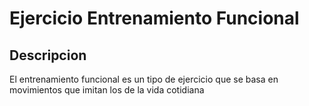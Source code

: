# Ejercicio Entrenamiento Funcional
##  Descripcion
El entrenamiento funcional es un tipo de ejercicio que se basa en movimientos que imitan los de la vida cotidiana